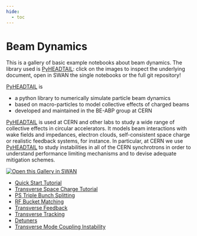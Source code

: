 ```yaml
---
hide:
  - toc
---
```


# Beam Dynamics

This is a gallery of basic example notebooks about beam dynamics. The library used is [PyHEADTAIL][pyheadtail]: click on the images to inspect the underlying document, open in SWAN the single notebooks or the full git repository!

[PyHEADTAIL][pyheadtail] is

- a python library to numerically simulate particle beam dynamics
- based on macro-particles to model collective effects of charged beams
- developed and maintained in the BE-ABP group at CERN

[PyHEADTAIL][pyheadtail] is used at CERN and other labs to study a wide range of collective effects in circular accelerators. It models beam interactions with wake fields and impedances, electron clouds, self-consistent space charge or realistic feedback systems, for instance. In particular, at CERN we use [PyHEADTAIL][pyheadtail] to study instabilities in all of the CERN synchrotrons in order to understand performance limiting mechanisms and to devise adequate mitigation schemes.

[<img class="open_in_swan" data-path="beams_dynamics" alt="Open this Gallery in SWAN" src="https://swanserver.web.cern.ch/swanserver/images/badge_swan_white_150.png">][gallery_url]

* [Quick Start Tutorial](beams_dynamics/Tutorial.ipynb)
* [Transverse Space Charge Tutorial](beams_dynamics/simulation_notebooks/SpaceChargeTutorial.ipynb)
* [PS Triple Bunch Splitting](beams_dynamics/simulation_notebooks/PS-TripleBunchSplitting.ipynb)
* [RF Bucket Matching](beams_dynamics/howto_notebooks/RFBucket_Matching.ipynb)
* [Transverse Feedback](beams_dynamics/simulation_notebooks/TransverseDamper.ipynb)
* [Transverse Tracking](beams_dynamics/howto_notebooks/TransverseTrackingTest.ipynb)
* [Detuners](beams_dynamics/howto_notebooks/DetunersTest.ipynb)
* [Transverse Mode Coupling Instability](beams_dynamics/simulation_notebooks/Transverse_Mode_Coupling_Instability/Transverse_Mode_Coupling_Instability.ipynb?clone_folder=True)


[pyheadtail]:https://github.com/PyCOMPLETE/PyHEADTAIL/wiki
[gallery_url]:https://cern.ch/swanserver/cgi-bin/go/?projurl=https://github.com/PyCOMPLETE/PyHEADTAIL-playground.git